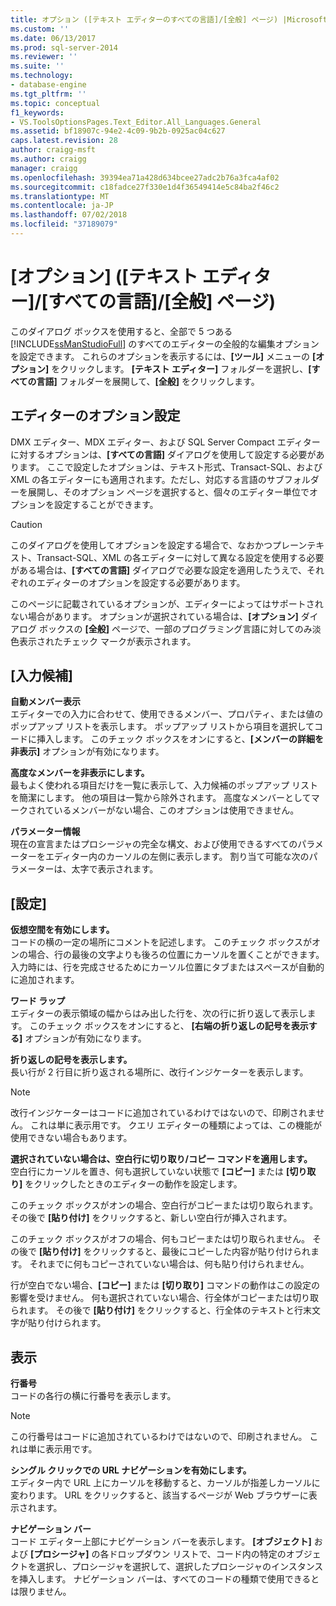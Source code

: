 ```yaml
---
title: オプション ([テキスト エディターのすべての言語]/[全般] ページ) |Microsoft Docs
ms.custom: ''
ms.date: 06/13/2017
ms.prod: sql-server-2014
ms.reviewer: ''
ms.suite: ''
ms.technology:
- database-engine
ms.tgt_pltfrm: ''
ms.topic: conceptual
f1_keywords:
- VS.ToolsOptionsPages.Text_Editor.All_Languages.General
ms.assetid: bf18907c-94e2-4c09-9b2b-0925ac04c627
caps.latest.revision: 28
author: craigg-msft
ms.author: craigg
manager: craigg
ms.openlocfilehash: 39394ea71a428d634bcee27adc2b76a3fca4af02
ms.sourcegitcommit: c18fadce27f330e1d4f36549414e5c84ba2f46c2
ms.translationtype: MT
ms.contentlocale: ja-JP
ms.lasthandoff: 07/02/2018
ms.locfileid: "37189079"
---
```

# <a name="options-text-editor---all-languages---general-page"></a>[オプション] ([テキスト エディター]/[すべての言語]/[全般] ページ)
  このダイアログ ボックスを使用すると、全部で 5 つある [!INCLUDE[ssManStudioFull](../includes/ssmanstudiofull-md.md)] のすべてのエディターの全般的な編集オプションを設定できます。 これらのオプションを表示するには、**[ツール]** メニューの **[オプション]** をクリックします。 **[テキスト エディター]** フォルダーを選択し、**[すべての言語]** フォルダーを展開して、**[全般]** をクリックします。  
  
## <a name="option-settings-by-editor"></a>エディターのオプション設定  
 DMX エディター、MDX エディター、および SQL Server Compact エディターに対するオプションは、**[すべての言語]** ダイアログを使用して設定する必要があります。 ここで設定したオプションは、テキスト形式、Transact-SQL、および XML の各エディターにも適用されます。ただし、対応する言語のサブフォルダーを展開し、そのオプション ページを選択すると、個々のエディター単位でオプションを設定することができます。  
  
> [!CAUTION]  
>  このダイアログを使用してオプションを設定する場合で、なおかつプレーンテキスト、Transact-SQL、XML の各エディターに対して異なる設定を使用する必要がある場合は、**[すべての言語]** ダイアログで必要な設定を適用したうえで、それぞれのエディターのオプションを設定する必要があります。  
  
 このページに記載されているオプションが、エディターによってはサポートされない場合があります。 オプションが選択されている場合は、**[オプション]** ダイアログ ボックスの **[全般]** ページで、一部のプログラミング言語に対してのみ淡色表示されたチェック マークが表示されます。  
  
## <a name="statement-completion"></a>[入力候補]  
 **自動メンバー表示**  
 エディターでの入力に合わせて、使用できるメンバー、プロパティ、または値のポップアップ リストを表示します。 ポップアップ リストから項目を選択してコードに挿入します。 このチェック ボックスをオンにすると、**[メンバーの詳細を非表示]** オプションが有効になります。  
  
 **高度なメンバーを非表示にします。**  
 最もよく使われる項目だけを一覧に表示して、入力候補のポップアップ リストを簡潔にします。 他の項目は一覧から除外されます。 高度なメンバーとしてマークされているメンバーがない場合、このオプションは使用できません。  
  
 **パラメーター情報**  
 現在の宣言またはプロシージャの完全な構文、および使用できるすべてのパラメーターをエディター内のカーソルの左側に表示します。 割り当て可能な次のパラメーターは、太字で表示されます。  
  
## <a name="settings"></a>[設定]  
 **仮想空間を有効にします。**  
 コードの横の一定の場所にコメントを記述します。 このチェック ボックスがオンの場合、行の最後の文字よりも後ろの位置にカーソルを置くことができます。 入力時には、行を完成させるためにカーソル位置にタブまたはスペースが自動的に追加されます。  
  
 **ワード ラップ**  
 エディターの表示領域の幅からはみ出した行を、次の行に折り返して表示します。 このチェック ボックスをオンにすると、 **[右端の折り返しの記号を表示する]** オプションが有効になります。  
  
 **折り返しの記号を表示します。**  
 長い行が 2 行目に折り返される場所に、改行インジケーターを表示します。  
  
> [!NOTE]  
>  改行インジケーターはコードに追加されているわけではないので、印刷されません。 これは単に表示用です。 クエリ エディターの種類によっては、この機能が使用できない場合もあります。  
  
 **選択されていない場合は、空白行に切り取り/コピー コマンドを適用します。**  
 空白行にカーソルを置き、何も選択していない状態で **[コピー]** または **[切り取り]** をクリックしたときのエディターの動作を設定します。  
  
 このチェック ボックスがオンの場合、空白行がコピーまたは切り取られます。 その後で **[貼り付け]** をクリックすると、新しい空白行が挿入されます。  
  
 このチェック ボックスがオフの場合、何もコピーまたは切り取られません。 その後で **[貼り付け]** をクリックすると、最後にコピーした内容が貼り付けられます。 それまでに何もコピーされていない場合は、何も貼り付けられません。  
  
 行が空白でない場合、**[コピー]** または **[切り取り]** コマンドの動作はこの設定の影響を受けません。 何も選択されていない場合、行全体がコピーまたは切り取られます。 その後で **[貼り付け]** をクリックすると、行全体のテキストと行末文字が貼り付けられます。  
  
## <a name="display"></a>表示  
 **行番号**  
 コードの各行の横に行番号を表示します。  
  
> [!NOTE]  
>  この行番号はコードに追加されているわけではないので、印刷されません。 これは単に表示用です。  
  
 **シングル クリックでの URL ナビゲーションを有効にします。**  
 エディター内で URL 上にカーソルを移動すると、カーソルが指差しカーソルに変わります。 URL をクリックすると、該当するページが Web ブラウザーに表示されます。  
  
 **ナビゲーション バー**  
 コード エディター上部にナビゲーション バーを表示します。 **[オブジェクト]** および **[プロシージャ]** の各ドロップダウン リストで、コード内の特定のオブジェクトを選択し、プロシージャを選択して、選択したプロシージャのインスタンスを挿入します。 ナビゲーション バーは、すべてのコードの種類で使用できるとは限りません。  
  
  
